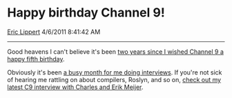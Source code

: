 <div id="page">

# Happy birthday Channel 9\!

[Eric Lippert](https://social.msdn.microsoft.com/profile/Eric%20Lippert) 4/6/2011 8:41:42 AM

-----

<div id="content">

<div class="mine">

Good heavens I can't believe it's been [two years since I wished Channel 9 a happy fifth birthday](https://channel9.msdn.com/Blogs/Charles/Eric-Lippert-Happy-Birthday-C9).

Obviously it's been [a busy month for me doing interviews](http://blogs.msdn.com/b/ericlippert/archive/2011/03/30/dot-net-rocks.aspx). If you're not sick of hearing me rattling on about compilers, Roslyn, and so on, [check out my latest C9 interview with Charles and Erik Meijer](https://channel9.msdn.com/Shows/Checking-In-with-Erik-Meijer/Checking-In-Eric-Lippert-On-Compiler-Evolution-Designing-C-and-Blogging).

</div>

</div>

</div>

